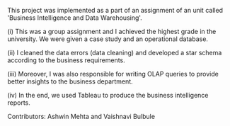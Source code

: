 This project was implemented as a part of an assignment of an unit called 'Business Intelligence and Data Warehousing'. 

(i) This was a group assignment and I achieved the highest grade in the university. We were given a case study and an operational database. 

(ii) I cleaned the data errors (data cleaning) and developed a star schema according to the business requirements.

(iii) Moreover, I was also responsible for writing OLAP queries to provide better insights to the business department.

(iv) In the end, we used Tableau to produce the business intelligence reports.

Contributors: Ashwin Mehta and Vaishnavi Bulbule
